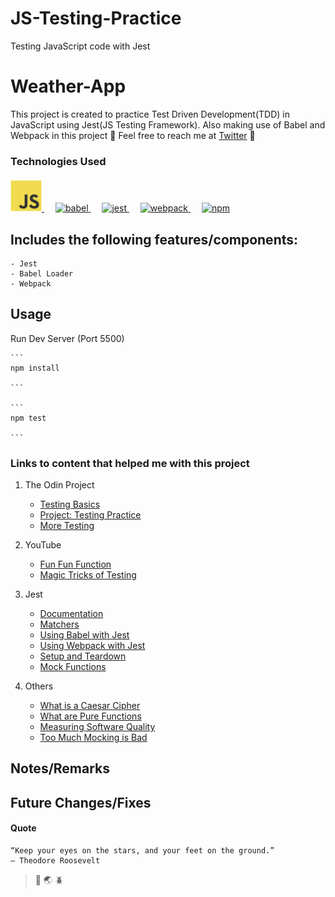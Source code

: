 # JS-Testing-Practice
Testing JavaScript code with Jest


# Weather-App


<!-- ![This is an image]() -->


This project is created to practice Test Driven Development(TDD) in JavaScript using Jest(JS Testing Framework). Also making use of Babel and Webpack in this project :milky_way: Feel free to reach me at [Twitter](https://twitter.com/hmjatt/) :wave:



### Technologies Used

<a href="https://developer.mozilla.org/en-US/docs/Web/JavaScript" target="_blank" rel="noreferrer"> <img src="https://raw.githubusercontent.com/devicons/devicon/master/icons/javascript/javascript-original.svg" alt="javascript" width="50" height="50"/> </a>  &emsp;   <a href="https://babeljs.io/" target="_blank" rel="noreferrer"> <img src="https://upload.wikimedia.org/wikipedia/commons/0/02/Babel_Logo.svg" alt="babel" width="50" height="50"/> </a>  &emsp;   <a href="https://jestjs.io/" target="_blank" rel="noreferrer"> <img src="https://jestjs.io/img/jest.png" alt="jest" width="50" height="50"/> </a>  &emsp;  <a href="https://webpack.js.org/" target="_blank" rel="noreferrer"> <img style="margin-top:40px;" src="https://raw.githubusercontent.com/webpack/media/master/logo/logo-on-dark-bg.svg" alt="webpack" width="120" height="70"/> </a>  &emsp;   <a href="https://www.npmjs.com/" target="_blank" rel="noreferrer"> <img style="margin-top:20px;" src="https://raw.githubusercontent.com/npm/logos/master/npm%20logo/npm-logo-red.svg" alt="npm" width="50" height="50"/> </a>


## Includes the following features/components:

	- Jest
	- Babel Loader
	- Webpack


## Usage

Run Dev Server (Port 5500)

    ```
    npm install

    ```

    ```
    npm test

    ```

### Links to content that helped me with this project

1. The Odin Project
	- [Testing Basics](https://www.theodinproject.com/lessons/node-path-javascript-testing-basics)
	- [Project: Testing Practice](https://www.theodinproject.com/lessons/node-path-javascript-testing-practice)
	- [More Testing](https://www.theodinproject.com/lessons/node-path-javascript-more-testing)

2. YouTube
	- [Fun Fun Function](https://www.youtube.com/playlist?list=PL0zVEGEvSaeF_zoW9o66wa_UCNE3a7BEr)
	- [Magic Tricks of Testing](https://www.youtube.com/watch?v=URSWYvyc42M)

3. Jest
	- [Documentation](https://jestjs.io/docs/getting-started)
	- [Matchers](https://jestjs.io/docs/using-matchers)
	- [Using Babel with Jest](https://jestjs.io/docs/getting-started#using-babel)
	- [Using Webpack with Jest](https://jestjs.io/docs/webpack)
	- [Setup and Teardown](https://jestjs.io/docs/setup-teardown)
	- [Mock Functions](https://jestjs.io/docs/mock-functions)

4. Others
	- [What is a Caesar Cipher](http://practicalcryptography.com/ciphers/caesar-cipher/)
	- [What are Pure Functions](https://medium.com/@jamesjefferyuk/javascript-what-are-pure-functions-4d4d5392d49c)
	- [Measuring Software Quality](https://medium.com/javascript-scene/why-i-use-tape-instead-of-mocha-so-should-you-6aa105d8eaf4)
	- [Too Much Mocking is Bad](https://medium.com/javascript-scene/mocking-is-a-code-smell-944a70c90a6a)

	

	
## Notes/Remarks


## Future Changes/Fixes



#### Quote

    “Keep your eyes on the stars, and your feet on the ground.”
    — Theodore Roosevelt
>  	
> :night_with_stars: :earth_asia: :beetle:
